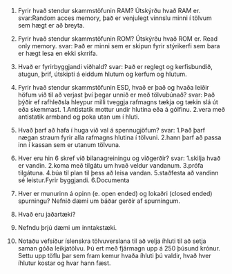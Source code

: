 1. Fyrir hvað stendur skammstöfunin RAM? Útskýrðu hvað RAM er.
svar:Random acces memory, það er venjulegt vinnslu minni í tölvum sem hægt er að breyta.

2. Fyrir hvað stendur skammstöfunin ROM? Útskýrðu hvað ROM er.
Read only memory. 
svar: Það er minni sem er skipun fyrir stýrikerfi sem bara er hægt lesa en ekki skrrifa.

3. Hvað er fyrirbyggjandi viðhald?
svar: Það er reglegt og kerfisbundið, atugun, þrif, útskipti á eiddum hlutum og kerfum og hlutum.

4. Fyrir hvað stendur skammstöfunin ESD, hvað er það og hvaða leiðir höfum við til að
verjast því þegar unnið er með tölvubúnað?
svar: Það þýðir ef rafhleðsla hleypur milli tveggja rafmagns tækja og tækin slá út eða skemmast. 1.Antistatik mottur undir hlutina eða á gólfinu.
2.vera með antistatik armband og  poka utan um í hluti.

5. Hvað þarf að hafa í huga við val á spennugjöfum?
svar: 1.Það þarf nægan straum fyrir alla rafmagns hlutina í tölvuni.
2.hann þarf að passa inn í kassan sem er utanum tölvuna. 

6. Hver eru hin 6 skref við bilanagreiningu og viðgerðir?
svar: 1.skilja hvað er vandin.
	  2.koma með tilgátu um hvað veldur vandanum.
	  3.prófa tilgátuna.
	  4.búa til plan til þess að leisa vandan.
	  5.staðfesta að vandinn sé leistur.Fyrir byggjandi.
	  6.Documenta


7. Hver er munurinn á opinn (e. open ended) og lokaðri (closed ended) spurningu?
Nefnið dæmi um báðar gerðir af spurningum.

8. Hvað eru jaðartæki?

9. Nefndu þrjú dæmi um inntakstæki.

10. Notaðu vefsíður íslenskra tölvuverslana til að velja íhluti til að setja saman góða
leikjatölvu. Þú ert með fjármagn upp á 250 þúsund krónur. Settu upp töflu þar sem
fram kemur hvaða íhluti þú valdir, hvað hver íhlutur kostar og hvar hann fæst.
